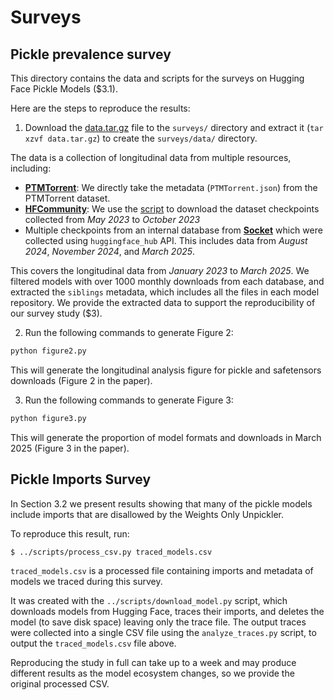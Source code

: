 # Surveys

## Pickle prevalence survey

This directory contains the data and scripts for the surveys on Hugging Face
Pickle Models ($3.1).

Here are the steps to reproduce the results:

1. Download the
   [data.tar.gz](https://zenodo.org/records/16974645/files/data.tar.gz?download=1)
   file to the `surveys/` directory and extract it (`tar xzvf data.tar.gz`) to
   create the `surveys/data/` directory.

The data is a collection of longitudinal data from multiple resources, including:
  - [**PTMTorrent**](https://github.com/SoftwareSystemsLaboratory/PTMTorrent):
    We directly take the metadata (`PTMTorrent.json`) from the PTMTorrent
    dataset.
  - [**HFCommunity**](https://som-research.github.io/HFCommunity/): We use the
    [script](./hfcommunity_downloads.py) to download the dataset
    checkpoints collected from *May 2023* to *October 2023*
  - Multiple checkpoints from an internal database from
    [**Socket**](https://socket.dev/) which were collected using
    `huggingface_hub` API. This includes data from *August 2024*, *November 2024*,
    and *March 2025*.

This covers the longitudinal data from *January 2023* to *March 2025*. We
filtered models with over 1000 monthly downloads from each database, and
extracted the `siblings` metadata, which includes all the files in each model
repository. We provide the extracted data to support the reproducibility of our
survey study ($3).

2. Run the following commands to generate Figure 2:
```sh
python figure2.py
```

This will generate the longitudinal analysis figure for pickle and safetensors
downloads (Figure 2 in the paper).

3. Run the following commands to generate Figure 3:
```sh
python figure3.py
```

This will generate the proportion of model formats and downloads in March 2025
(Figure 3 in the paper).

## Pickle Imports Survey

In Section 3.2 we present results showing that many of the pickle models include
imports that are disallowed by the Weights Only Unpickler.

To reproduce this result, run:

```
$ ../scripts/process_csv.py traced_models.csv
```

`traced_models.csv` is a processed file containing imports and metadata of
models we traced during this survey.

It was created with the `../scripts/download_model.py` script, which downloads
models from Hugging Face, traces their imports, and deletes the model (to save
disk space) leaving only the trace file. The output traces were collected into
a single CSV file using the `analyze_traces.py` script, to output the
`traced_models.csv` file above.

Reproducing the study in full can take up to a week and may produce different
results as the model ecosystem changes, so we provide the original processed
CSV.

